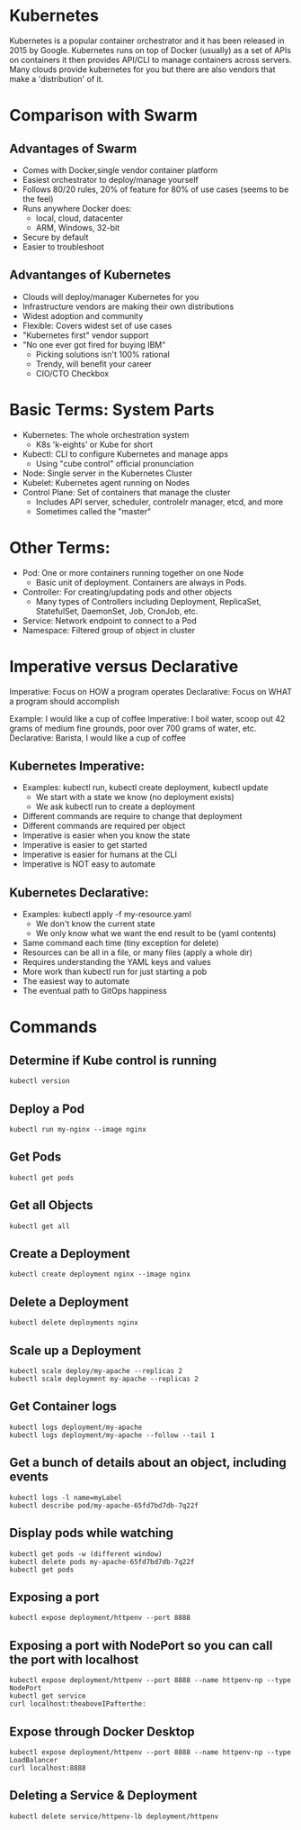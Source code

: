 # Kubernetes

Kubernetes is a popular container orchestrator and it has been released in 2015 by Google. Kubernetes runs on top of Docker (usually) as a set of APIs on containers it then provides API/CLI to manage containers across servers. Many clouds provide kubernetes for you but there are also vendors that make a 'distribution' of it.

# Comparison with Swarm

## Advantages of Swarm

- Comes with Docker,single vendor container platform
- Easiest orchestrator to deploy/manage yourself
- Follows 80/20 rules, 20% of feature for 80% of use cases (seems to be the feel)
- Runs anywhere Docker does:
    - local, cloud, datacenter
    - ARM, Windows, 32-bit
- Secure by default
- Easier to troubleshoot

## Advantanges of Kubernetes

- Clouds will deploy/manager Kubernetes for you
- Infrastructure vendors are making their own distributions
- Widest adoption and community
- Flexible: Covers widest set of use cases
- "Kubernetes first" vendor support
- "No one ever got fired for buying IBM"
    - Picking solutions isn't 100% rational
    - Trendy, will benefit your career
    - CIO/CTO Checkbox

# Basic Terms: System Parts

- Kubernetes: The whole orchestration system
  - K8s 'k-eights' or Kube for short
- Kubectl: CLI to configure Kubernetes and manage apps
  - Using "cube control" official pronunciation
- Node: Single server in the Kubernetes Cluster
- Kubelet: Kubernetes agent running on Nodes
- Control Plane: Set of containers that manage the cluster
  - Includes API server, scheduler, controlelr manager, etcd, and more
  - Sometimes called the "master"

# Other Terms:

- Pod: One or more containers running together on one Node
  - Basic unit of deployment. Containers are always in Pods.
- Controller: For creating/updating pods and other objects
  - Many types of Controllers including Deployment, ReplicaSet, StatefulSet, DaemonSet, Job, CronJob, etc.
- Service: Network endpoint to connect to a Pod
- Namespace: Filtered group of object in cluster

# Imperative versus Declarative

Imperative: Focus on HOW a program operates
Declarative: Focus on WHAT a program should accomplish

Example: I would like a cup of coffee
Imperative: I boil water, scoop out 42 grams of medium fine grounds, poor over 700 grams of water, etc.
Declarative: Barista, I would like a cup of coffee

## Kubernetes Imperative:

- Examples: kubectl run, kubectl create deployment, kubectl update
  - We start with a state we know (no deployment exists)
  - We ask kubectl run to create a deployment
- Different commands are require to change that deployment
- Different commands are required per object
- Imperative is easier when you know the state
- Imperative is easier to get started
- Imperative is easier for humans at the CLI
- Imperative is NOT easy to automate

## Kubernetes Declarative:

- Examples: kubectl apply -f my-resource.yaml
  - We don't know the current state
  - We only know what we want the end result to be (yaml contents)
- Same command each time (tiny exception for delete)
- Resources can be all in a file, or many files (apply a whole dir)
- Requires understanding the YAML keys and values
- More work than kubectl run for just starting a pob
- The easiest way to automate
- The eventual path to GitOps happiness

# Commands

## Determine if Kube control is running

```
kubectl version
```

## Deploy a Pod

```
kubectl run my-nginx --image nginx
```

## Get Pods

```
kubectl get pods
```

## Get all Objects

```
kubectl get all
```

## Create a Deployment

```
kubectl create deployment nginx --image nginx
```

## Delete a Deployment

```
kubectl delete deployments nginx
```

## Scale up a Deployment

```
kubectl scale deploy/my-apache --replicas 2
kubectl scale deployment my-apache --replicas 2
```

## Get Container logs

```
kubectl logs deployment/my-apache
kubectl logs deployment/my-apache --follow --tail 1
```

## Get a bunch of details about an object, including events

```
kubectl logs -l name=myLabel
kubectl describe pod/my-apache-65fd7bd7db-7q22f
```

## Display pods while watching

```
kubectl get pods -w (different window)
kubectl delete pods my-apache-65fd7bd7db-7q22f
kubectl get pods
```

## Exposing a port

```
kubectl expose deployment/httpenv --port 8888
```

## Exposing a port with NodePort so you can call the port with localhost

```
kubectl expose deployment/httpenv --port 8888 --name httpenv-np --type NodePort
kubectl get service
curl localhost:theaboveIPafterthe:
```

## Expose through Docker Desktop

```
kubectl expose deployment/httpenv --port 8888 --name httpenv-np --type LoadBalancer
curl localhost:8888
```

## Deleting a Service & Deployment

```
kubectl delete service/httpenv-lb deployment/httpenv
```